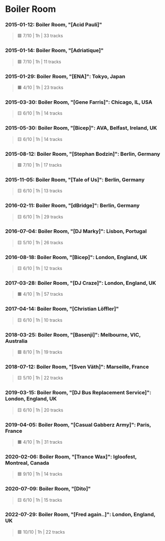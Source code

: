 # Boiler Room

### 2015-01-12: Boiler Room, "[Acid Pauli]"

> 🟩 7/10 | 1h | 33 tracks

### 2015-01-14: Boiler Room, "[Adriatique]"

> 🟩 7/10 | 1h | 11 tracks

### 2015-01-29: Boiler Room, "[ENA]": Tokyo, Japan

> 🟧 4/10 | 1h | 23 tracks

### 2015-03-30: Boiler Room, "[Gene Farris]": Chicago, IL, USA

> 🟨 6/10 | 1h | 14 tracks

### 2015-05-30: Boiler Room, "[Bicep]": AVA, Belfast, Ireland, UK

> 🟨 6/10 | 1h | 14 tracks

### 2015-08-12: Boiler Room, "[Stephan Bodzin]": Berlin, Germany

> 🟩 7/10 | 1h | 17 tracks

### 2015-11-05: Boiler Room, "[Tale of Us]": Berlin, Germany

> 🟨 6/10 | 1h | 13 tracks

### 2016-02-11: Boiler Room, "[dBridge]": Berlin, Germany

> 🟨 6/10 | 1h | 29 tracks

### 2016-07-04: Boiler Room, "[DJ Marky]": Lisbon, Portugal

> 🟨 5/10 | 1h | 26 tracks

### 2016-08-18: Boiler Room, "[Bicep]": London, England, UK

> 🟨 6/10 | 1h | 12 tracks

### 2017-03-28: Boiler Room, "[DJ Craze]": London, England, UK

> 🟧 4/10 | 1h | 57 tracks

### 2017-04-14: Boiler Room, "[Christian Löffler]"

> 🟨 6/10 | 1h | 10 tracks

### 2018-03-25: Boiler Room, "[Basenji]": Melbourne, VIC, Australia

> 🟩 8/10 | 1h | 19 tracks

### 2018-07-12: Boiler Room, "[Sven Väth]": Marseille, France

> 🟨 5/10 | 1h | 22 tracks

### 2019-03-15: Boiler Room, "[DJ Bus Replacement Service]": London, England, UK

> 🟨 6/10 | 1h | 20 tracks

### 2019-04-05: Boiler Room, "[Casual Gabberz Army]": Paris, France

> 🟧 4/10 | 1h | 31 tracks

### 2020-02-06: Boiler Room, "[Trance Wax]": Igloofest, Montreal, Canada

> 🟦 9/10 | 1h | 14 tracks

### 2020-07-09: Boiler Room, "[Dito]"

> 🟨 6/10 | 1h | 15 tracks

### 2022-07-29: Boiler Room, "[Fred again..]": London, England, UK

> 🟪 10/10 | 1h | 22 tracks
